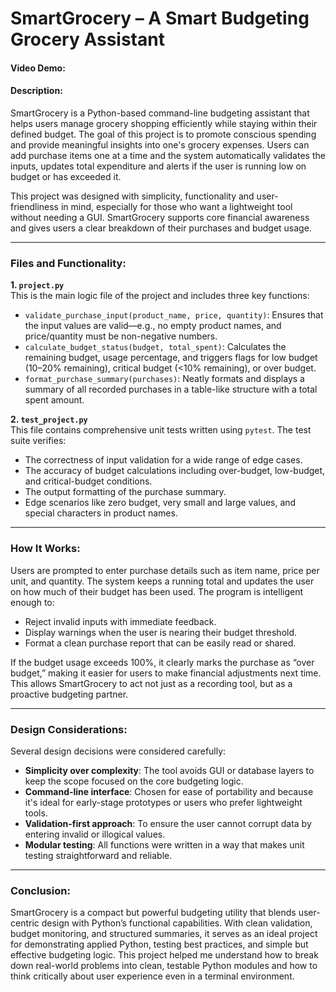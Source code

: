# SmartGrocery – A Smart Budgeting Grocery Assistant

#### Video Demo: <URL HERE>

#### Description:

SmartGrocery is a Python-based command-line budgeting assistant that helps users manage grocery shopping efficiently while staying within their defined budget. The goal of this project is to promote conscious spending and provide meaningful insights into one's grocery expenses. Users can add purchase items one at a time and the system automatically validates the inputs, updates total expenditure and alerts if the user is running low on budget or has exceeded it.

This project was designed with simplicity, functionality and user-friendliness in mind, especially for those who want a lightweight tool without needing a GUI. SmartGrocery supports core financial awareness and gives users a clear breakdown of their purchases and budget usage.

---

### Files and Functionality:

**1. `project.py`**  
This is the main logic file of the project and includes three key functions:
- `validate_purchase_input(product_name, price, quantity)`: Ensures that the input values are valid—e.g., no empty product names, and price/quantity must be non-negative numbers.
- `calculate_budget_status(budget, total_spent)`: Calculates the remaining budget, usage percentage, and triggers flags for low budget (10–20% remaining), critical budget (<10% remaining), or over budget.
- `format_purchase_summary(purchases)`: Neatly formats and displays a summary of all recorded purchases in a table-like structure with a total spent amount.

**2. `test_project.py`**  
This file contains comprehensive unit tests written using `pytest`. The test suite verifies:
- The correctness of input validation for a wide range of edge cases.
- The accuracy of budget calculations including over-budget, low-budget, and critical-budget conditions.
- The output formatting of the purchase summary.
- Edge scenarios like zero budget, very small and large values, and special characters in product names.

---

### How It Works:

Users are prompted to enter purchase details such as item name, price per unit, and quantity. The system keeps a running total and updates the user on how much of their budget has been used. The program is intelligent enough to:
- Reject invalid inputs with immediate feedback.
- Display warnings when the user is nearing their budget threshold.
- Format a clean purchase report that can be easily read or shared.

If the budget usage exceeds 100%, it clearly marks the purchase as “over budget,” making it easier for users to make financial adjustments next time. This allows SmartGrocery to act not just as a recording tool, but as a proactive budgeting partner.

---

### Design Considerations:

Several design decisions were considered carefully:
- **Simplicity over complexity**: The tool avoids GUI or database layers to keep the scope focused on the core budgeting logic.
- **Command-line interface**: Chosen for ease of portability and because it's ideal for early-stage prototypes or users who prefer lightweight tools.
- **Validation-first approach**: To ensure the user cannot corrupt data by entering invalid or illogical values.
- **Modular testing**: All functions were written in a way that makes unit testing straightforward and reliable.

---


### Conclusion:

SmartGrocery is a compact but powerful budgeting utility that blends user-centric design with Python’s functional capabilities. With clean validation, budget monitoring, and structured summaries, it serves as an ideal project for demonstrating applied Python, testing best practices, and simple but effective budgeting logic. This project helped me understand how to break down real-world problems into clean, testable Python modules and how to think critically about user experience even in a terminal environment.
